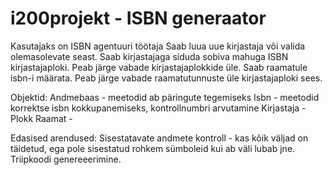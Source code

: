# i200projekt - ISBN generaator
Kasutajaks on ISBN agentuuri töötaja
Saab luua uue kirjastaja või valida olemasolevate seast.
Saab kirjastajaga siduda sobiva mahuga ISBN kirjastajaploki.
Peab järge vabade kirjastajaplokkide üle.
Saab raamatule isbn-i määrata.
Peab järge vabade raamatutunnuste üle kirjastajaploki sees.

Objektid:
Andmebaas - meetodid ab päringute tegemiseks
Isbn - meetodid korrektse isbn kokkupanemiseks, kontrollnumbri arvutamine
Kirjastaja -
Plokk
Raamat -

Edasised arendused:
Sisestatavate andmete kontroll - kas kõik väljad on täidetud, ega pole sisestatud rohkem sümboleid kui ab väli lubab jne.
Triipkoodi genereeerimine.